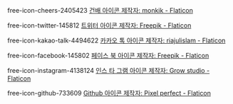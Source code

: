 free-icon-cheers-2405423
<a href="https://www.flaticon.com/kr/free-icons/" title="건배 아이콘">건배 아이콘 제작자: monkik - Flaticon</a>

<!--  -->

free-icon-twitter-145812
<a href="https://www.flaticon.com/kr/free-icons/" title="트위터 아이콘">트위터 아이콘 제작자: Freepik - Flaticon</a>

<!--  -->

free-icon-kakao-talk-4494622
<a href="https://www.flaticon.com/kr/free-icons/-" title="카카오 톡 아이콘">카카오 톡 아이콘 제작자: riajulislam - Flaticon</a>

<!--  -->

free-icon-facebook-145802
<a href="https://www.flaticon.com/kr/free-icons/-" title="페이스 북 아이콘">페이스 북 아이콘 제작자: Freepik - Flaticon</a>

<!--  -->

free-icon-instagram-4138124
<a href="https://www.flaticon.com/kr/free-icons/-" title="인스 타 그램 아이콘">인스 타 그램 아이콘 제작자: Grow studio - Flaticon</a>

<!--  -->

free-icon-github-733609
<a href="https://www.flaticon.com/kr/free-icons/github" title="github 아이콘">Github 아이콘 제작자: Pixel perfect - Flaticon</a>

<!--  -->
